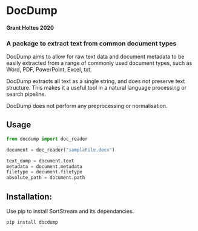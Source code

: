 # DocDump

#### Grant Holtes 2020
### A package to extract text from common document types

DocDump aims to allow for raw text data and document metadata to be easily extracted from a 
range of commonly used document types, such as Word, PDF, PowerPoint, Excel, txt. 

DocDump extracts all text as a single string, and does not preserve text structure. This makes
it a useful tool in a natural language processing or search pipeline.

DocDump does not perform any preprocessing or normalisation.

## Usage

```python
from docdump import doc_reader

document = doc_reader("sampleFile.docx")

text_dump = document.text
metadata = document.metadata
filetype = document.filetype
absolute_path = document.path
```
 
## Installation:

Use pip to install SortStream and its dependancies.

```bash
pip install docdump
```